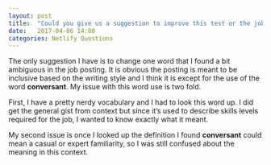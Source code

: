 ```yaml
---
layout: post
title:  "Could you give us a suggestion to improve this test or the job posting?"
date:   2017-04-06 14:00
categories: Netlify Questions
---
```

The only suggestion I have is to change one word that I found a bit ambiguous in the job posting. It is obvious the posting is meant to be inclusive based on the writing style and I think it is except for the use of the word **conversant**. My issue with this word use is two fold. 

First, I have a pretty nerdy vocabulary and I had to look this word up. I did get the general gist from context but since it’s used to describe skills levels required for the job, I wanted to know exactly what it meant. 

My second issue is once I looked up the definition I found **conversant** could mean a casual or expert familiarity, so I was still confused about the meaning in this context.
